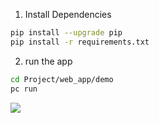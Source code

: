 1. Install Dependencies
~~~bash
pip install --upgrade pip
pip install -r requirements.txt
~~~
2. run the app
~~~bash
cd Project/web_app/demo 
pc run
~~~

![](https://i.imgur.com/3icLHEY.png)